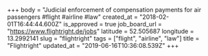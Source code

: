 +++
body = "Judicial enforcement of compensation payments for air passengers #flight #airline #law"
created_at = "2018-02-01T16:44:44.600Z"
is_approved = true
job_board_url = "https://www.flightright.de/jobs"
latitude = 52.505687
longitude = 13.2992141
slug = "flightright"
tags = ["flight", "airline", "law"]
title = "Flightright"
updated_at = "2019-06-16T10:36:08.539Z"
+++
